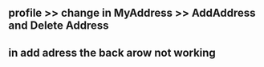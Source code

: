 ## profile >>  change in MyAddress >> AddAddress  and Delete Address  
 
 ## in add adress the back arow not working

## 